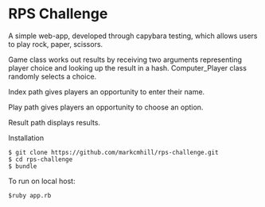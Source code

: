 # RPS Challenge
A simple web-app, developed through capybara testing, which allows users to play rock, paper, scissors.

Game class works out results by receiving two arguments representing player choice and looking up the result in a hash.
Computer_Player class randomly selects a choice.

Index path gives players an opportunity to enter their name.

Play path gives players an opportunity to choose an option.

Result path displays results.

Installation
```
$ git clone https://github.com/markcmhill/rps-challenge.git
$ cd rps-challenge
$ bundle
```
To run on local host:
```
$ruby app.rb
```
